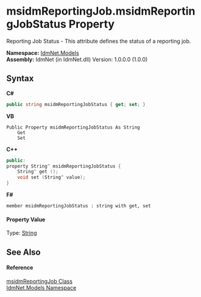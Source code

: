 # msidmReportingJob.msidmReportingJobStatus Property 
 

Reporting Job Status - This attribute defines the status of a reporting job.

**Namespace:**&nbsp;<a href="N_IdmNet_Models">IdmNet.Models</a><br />**Assembly:**&nbsp;IdmNet (in IdmNet.dll) Version: 1.0.0.0 (1.0.0)

## Syntax

**C#**<br />
``` C#
public string msidmReportingJobStatus { get; set; }
```

**VB**<br />
``` VB
Public Property msidmReportingJobStatus As String
	Get
	Set
```

**C++**<br />
``` C++
public:
property String^ msidmReportingJobStatus {
	String^ get ();
	void set (String^ value);
}
```

**F#**<br />
``` F#
member msidmReportingJobStatus : string with get, set

```


#### Property Value
Type: <a href="http://msdn2.microsoft.com/en-us/library/s1wwdcbf" target="_blank">String</a>

## See Also


#### Reference
<a href="T_IdmNet_Models_msidmReportingJob">msidmReportingJob Class</a><br /><a href="N_IdmNet_Models">IdmNet.Models Namespace</a><br />